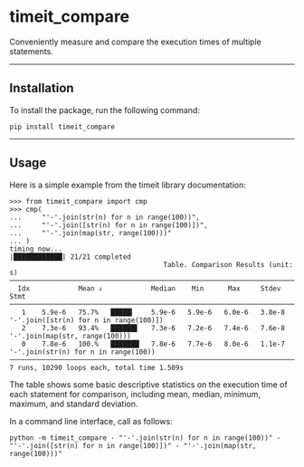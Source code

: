 # timeit_compare

Conveniently measure and compare the execution times of multiple statements.

------------------------------

## Installation

To install the package, run the following command:

```commandline
pip install timeit_compare
```

------------------------------

## Usage

Here is a simple example from the timeit library documentation:

```pycon
>>> from timeit_compare import cmp
>>> cmp(
...     "'-'.join(str(n) for n in range(100))",
...     "'-'.join([str(n) for n in range(100)])",
...     "'-'.join(map(str, range(100)))"
... )
timing now...
|████████████| 21/21 completed
                                      Table. Comparison Results (unit: s)                                      
───────────────────────────────────────────────────────────────────────────────────────────────────────────────
  Idx            Mean ↓            Median    Min      Max     Stdev                     Stmt                   
───────────────────────────────────────────────────────────────────────────────────────────────────────────────
   1    5.9e-6   75.7%   █████▎    5.9e-6   5.9e-6   6.0e-6   3.8e-8   '-'.join([str(n) for n in range(100)])  
   2    7.3e-6   93.4%   ██████▌   7.3e-6   7.2e-6   7.4e-6   7.6e-8   '-'.join(map(str, range(100)))          
   0    7.8e-6   100.%   ███████   7.8e-6   7.7e-6   8.0e-6   1.1e-7   '-'.join(str(n) for n in range(100))    
───────────────────────────────────────────────────────────────────────────────────────────────────────────────
7 runs, 10290 loops each, total time 1.509s                                                                    
```

The table shows some basic descriptive statistics on the execution time of each
statement for comparison, including mean, median, minimum, maximum, and standard
deviation.

In a command line interface, call as follows:

```commandline
python -m timeit_compare - "'-'.join(str(n) for n in range(100))" - "'-'.join([str(n) for n in range(100)])" - "'-'.join(map(str, range(100)))"
```
